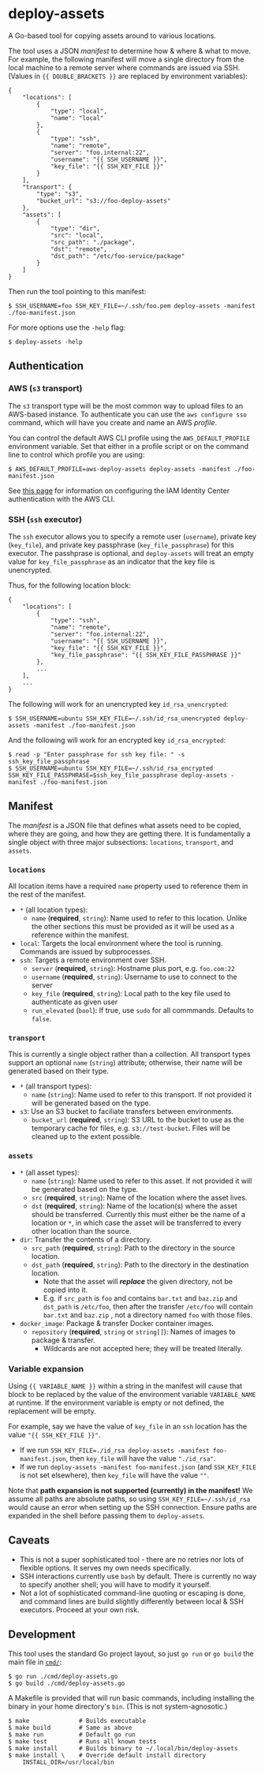 # deploy-assets

A Go-based tool for copying assets around to various locations.

The tool uses a JSON _manifest_ to determine how & where & what to move. For example, the following manifest will move a single directory from the local machine to a remote server where commands are issued via SSH. (Values in `{{ DOUBLE_BRACKETS }}` are replaced by environment variables):

    {
        "locations": [
            {
                "type": "local",
                "name": "local"
            },
            {
                "type": "ssh",
                "name": "remote",
                "server": "foo.internal:22",
                "username": "{{ SSH_USERNAME }}",
                "key_file": "{{ SSH_KEY_FILE }}"
            }
        ],
        "transport": {
            "type": "s3",
            "bucket_url": "s3://foo-deploy-assets"
        },
        "assets": [
            {
                "type": "dir",
                "src": "local",
                "src_path": "./package",
                "dst": "remote",
                "dst_path": "/etc/foo-service/package"
            }
        ]
    }

Then run the tool pointing to this manifest:

    $ SSH_USERNAME=foo SSH_KEY_FILE=~/.ssh/foo.pem deploy-assets -manifest ./foo-manifest.json

For more options use the `-help` flag:

    $ deploy-assets -help

## Authentication

### AWS (`s3` transport)

The `s3` transport type will be the most common way to upload files to an AWS-based instance. To authenticate you can use the `aws configure sso` command, which will have you create and name an AWS _profile_.

You can control the default AWS CLI profile using the `AWS_DEFAULT_PROFILE` environment variable. Set that either in a profile script or on the command line to control which profile you are using:

    $ AWS_DEFAULT_PROFILE=aws-deploy-assets deploy-assets -manifest ./foo-manifest.json

See [this page](https://docs.aws.amazon.com/cli/latest/userguide/cli-configure-sso.html) for information on configuring the IAM Identity Center authentication with the AWS CLI.

### SSH (`ssh` executor)

The `ssh` executor allows you to specify a remote user (`username`), private key (`key_file`), and private key passphrase (`key_file_passphrase`) for this executor. The passhprase is optional, and `deploy-assets` will treat an empty value for `key_file_passphrase` as an indicator that the key file is unencrypted.

Thus, for the following location block:

    {
        "locations": [
            {
                "type": "ssh",
                "name": "remote",
                "server": "foo.internal:22",
                "username": "{{ SSH_USERNAME }}",
                "key_file": "{{ SSH_KEY_FILE }}",
                "key_file_passphrase": "{{ SSH_KEY_FILE_PASSPHRASE }}"
            },
            ...
        ],
        ...
    }

The following will work for an unencrypted key `id_rsa_unencrypted`:

    $ SSH_USERNAME=ubuntu SSH_KEY_FILE=~/.ssh/id_rsa_unencrypted deploy-assets -manifest ./foo-manifest.json

And the following will work for an encrypted key `id_rsa_encrypted`:

    $ read -p "Enter passphrase for ssh key file: " -s ssh_key_file_passphrase
    $ SSH_USERNAME=ubuntu SSH_KEY_FILE=~/.ssh/id_rsa_encrypted SSH_KEY_FILE_PASSPHRASE=$ssh_key_file_passphrase deploy-assets -manifest ./foo-manifest.json

## Manifest

The _manifest_ is a JSON file that defines what assets need to be copied, where they are going, and how they are getting there. It is fundamentally a single object with three major subsections: `locations`, `transport`, and `assets`.

### `locations`

All location items have a required `name` property used to reference them in the rest of the manifest.
- `*` (all location types):
    - `name` (**required**, `string`): Name used to refer to this location. Unlike the other sections this must be provided as it will be used as a reference within the manifest.
- `local`: Targets the local environment where the tool is running. Commands are issued by subprocesses.
- `ssh`: Targets a remote environment over SSH.
    - `server` (**required**, `string`): Hostname plus port, e.g. `foo.com:22`
    - `username` (**required**, `string`): Username to use to connect to the server
    - `key_file` (**required**, `string`): Local path to the key file used to authenticate as given user
    - `run_elevated` (`bool`): If true, use `sudo` for all commmands. Defaults to `false`.

### `transport`

This is currently a single object rather than a collection. All transport types support an optional `name` (`string`) attribute; otherwise, their name will be generated based on their type.

- `*` (all transport types):
    - `name` (`string`): Name used to refer to this transport. If not provided it will be generated based on the type.
- `s3`: Use an S3 bucket to faciliate transfers between environments.
    - `bucket_url` (**required**, `string`): S3 URL to the bucket to use as the temporary cache for files, e.g. `s3://test-bucket`. Files will be cleaned up to the extent possible.


### `assets`

- `*` (all asset types):
    - `name` (`string`): Name used to refer to this asset. If not provided it will be generated based on the type.
    - `src` (**required**, `string`): Name of the location where the asset lives.
    - `dst` (**required**, `string`): Name of the location(s) where the asset should be transferred. Currently this must either be the name of a location or `*`, in which case the asset will be transferred to every other location than the source.
- `dir`: Transfer the contents of a directory.
    - `src_path` (**required**, `string`): Path to the directory in the source location.
    - `dst_path` (**required**, `string`): Path to the directory in the destination location.
        - Note that the asset will **_replace_** the given directory, not be copied into it.
        - E.g. if `src_path` is `foo` and contains `bar.txt` and `baz.zip` and `dst_path` is `/etc/foo`, then after the transfer `/etc/foo` will contain `bar.txt` and `baz.zip` , not a directory named `foo` with those files.
- `docker_image`: Package & transfer Docker container images.
    - `repository` (**required**, `string` or `string[]`): Names of images to package & transfer.
        - Wildcards are not accepted here; they will be treated literally.

### Variable expansion

Using `{{ VARIABLE_NAME }}` within a string in the manifest will cause that block to be replaced by the value of the environment variable `VARIABLE_NAME` at runtime. If the environment variable is empty or not defined, the replacement will be empty.

For example, say we have the value of `key_file` in an `ssh` location has the value `"{{ SSH_KEY_FILE }}"`.

- If we run `SSH_KEY_FILE=./id_rsa deploy-assets -manifest foo-manifest.json`, then `key_file` will have the value `"./id_rsa"`.
- If we run `deploy-assets -manifest foo-manifest.json` (and `SSH_KEY_FILE` is not set elsewhere), then `key_file` will have the value `""`.

Note that **path expansion is not supported (currently) in the manifest!** We assume all paths are absolute paths, so using `SSH_KEY_FILE=~/.ssh/id_rsa` would cause an error when setting up the SSH connection. Ensure paths are expanded in the shell before passing them to `deploy-assets`.

## Caveats

- This is not a super sophisticated tool - there are no retries nor lots of flexible options. It serves my own needs specifically.
- SSH interactions currently use `bash` by default. There is currently no way to specify another shell; you will have to modify it yourself.
- Not a lot of sophisticated command-line quoting or escaping is done, and command lines are build slightly differently between local & SSH executors. Proceed at your own risk.

## Development

This tool uses the standard Go project layout, so just `go run` or `go build` the main file in [`cmd/`](./cmd):

    $ go run ./cmd/deploy-assets.go
    $ go build ./cmd/deploy-assets.go

A Makefile is provided that will run basic commands, including installing the binary in your home directory's `bin`. (This is not system-agnosotic.)

    $ make              # Builds executable
    $ make build        # Same as above
    $ make run          # Default go run
    $ make test         # Runs all known tests
    $ make install      # Builds binary to ~/.local/bin/deploy-assets
    $ make install \    # Override default install directory
        INSTALL_DIR=/usr/local/bin
